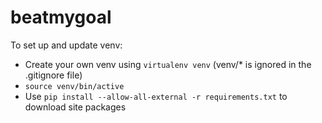 beatmygoal
==========

To set up and update venv:
- Create your own venv using `virtualenv venv` (venv/* is ignored in the .gitignore file)
- `source venv/bin/active`
- Use `pip install --allow-all-external -r requirements.txt` to download site packages

